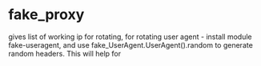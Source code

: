 # fake_proxy
gives list of working ip for rotating, for rotating user agent - install module fake-useragent, and use fake_UserAgent.UserAgent().random to generate random headers. This will help for 
